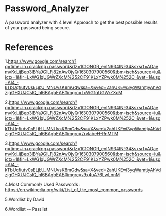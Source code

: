 # Password_Analyzer
A password analyzer with 4 level Approach to get the best possible results of your password being secure.

# References
1.https://www.google.com/search?q=time+in+cracking+password&rlz=1C1ONGR_enIN934IN934&sxsrf=AOaemvKd_ijBep3lBYa9GlLFj82nAwOjyQ:1630307900560&tbm=isch&source=iu&ictx=1&fir=LxWG1qUGWrZXcM%252CiF91KLxYZPwk0M%252C_&vet=1&usg=AI4_-kTbUqfiutv0sELjbU_MNUvsK8mGdw&sa=X&ved=2ahUKEwi3yqWamtjyAhVdzjgGHXUJCsIQ_h16BAgbEAE#imgrc=LxWG1qUGWrZXcM

2.https://www.google.com/search?q=time+in+cracking+password&rlz=1C1ONGR_enIN934IN934&sxsrf=AOaemvKd_ijBep3lBYa9GlLFj82nAwOjyQ:1630307900560&tbm=isch&source=iu&ictx=1&fir=LxWG1qUGWrZXcM%252CiF91KLxYZPwk0M%252C_&vet=1&usg=AI4_-kTbUqfiutv0sELjbU_MNUvsK8mGdw&sa=X&ved=2ahUKEwi3yqWamtjyAhVdzjgGHXUJCsIQ_h16BAgbEAE#imgrc=ZrvlabeH-RnMTM

3.https://www.google.com/search?q=time+in+cracking+password&rlz=1C1ONGR_enIN934IN934&sxsrf=AOaemvKd_ijBep3lBYa9GlLFj82nAwOjyQ:1630307900560&tbm=isch&source=iu&ictx=1&fir=LxWG1qUGWrZXcM%252CiF91KLxYZPwk0M%252C_&vet=1&usg=AI4_-kTbUqfiutv0sELjbU_MNUvsK8mGdw&sa=X&ved=2ahUKEwi3yqWamtjyAhVdzjgGHXUJCsIQ_h16BAgbEAE#imgrc=v9x4uA76LwLnnM

4.Most Commonly Used Passwords : https://en.wikipedia.org/wiki/List_of_the_most_common_passwords

5.Wordlist by David 

6.Wordlist -- Passlist




